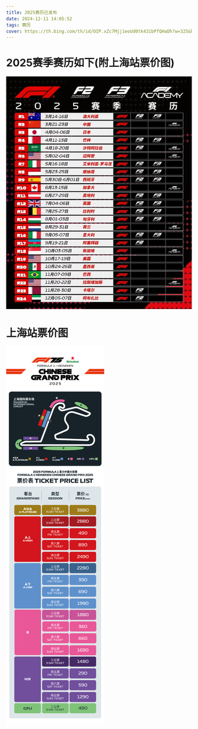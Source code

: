 ```yaml
---
title: 2025赛历已发布
date: 2024-12-11 14:05:52
tags: 赛历
cover: https://th.bing.com/th/id/OIP.xZc7Mjj1eoUd0tk431bPfQHaDh?w=325&h=166&c=7&r=0&o=5&dpr=1.3&pid=1.7
---
```


# 2025赛季赛历如下(附上海站票价图)

![25赛季赛历](https://github.com/lllxQ000/tuchuangblog-img/blob/main/CFEDDEBE6486FCC8F0515190CEA544AE.jpg?raw=true)







# 上海站票价图



![上海站票价图](https://github.com/lllxQ000/tuchuangblog-img/blob/main/20241211133530123.png?raw=true)
